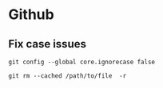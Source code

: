 # Github

## Fix case issues

`git config --global core.ignorecase false`

`git rm --cached /path/to/file  -r`
